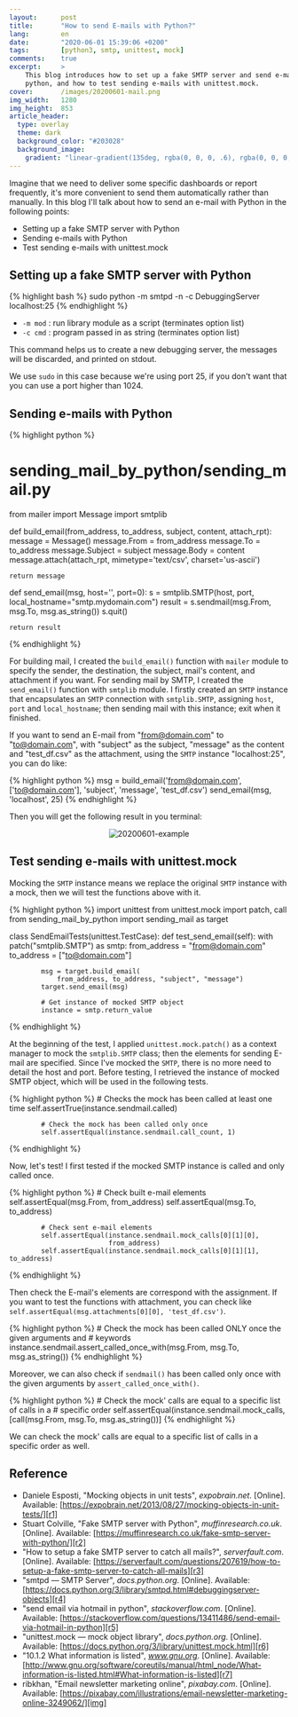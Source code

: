 ```yaml
---
layout:      post
title:       "How to send E-mails with Python?"
lang:        en
date:        "2020-06-01 15:39:06 +0200"
tags:        [python3, smtp, unittest, mock]
comments:    true
excerpt:     >
    This blog introduces how to set up a fake SMTP server and send e-mails with
    python, and how to test sending e-mails with unittest.mock.
cover:       /images/20200601-mail.png
img_width:   1280
img_height:  853
article_header:
  type: overlay
  theme: dark
  background_color: "#203028"
  background_image:
    gradient: "linear-gradient(135deg, rgba(0, 0, 0, .6), rgba(0, 0, 0, .4))"
---
```


Imagine that we need to deliver some specific dashboards or report frequently,
it's more convenient to send them automatically rather than manually. In this
blog I'll talk about how to send an e-mail with Python in the following points:
- Setting up a fake SMTP server with Python
- Sending e-mails with Python
- Test sending e-mails with unittest.mock

## Setting up a fake SMTP server with Python
{% highlight bash %}
sudo python -m smtpd -n -c DebuggingServer localhost:25
{% endhighlight %}

- `-m mod` : run library module as a script (terminates option list)
- `-c cmd` : program passed in as string (terminates option list)

This command helps us to create a new debugging server, the messages will be
discarded, and printed on stdout.

We use `sudo` in this case because we're using port 25, if you don't want that
you can use a port higher than 1024.

## Sending e-mails with Python

{% highlight python %}
# sending_mail_by_python/sending_mail.py
from mailer import Message
import smtplib

def build_email(from_address, to_address, subject, content, attach_rpt):
    message = Message()
    message.From = from_address
    message.To = to_address
    message.Subject = subject
    message.Body = content
    message.attach(attach_rpt, mimetype='text/csv', charset='us-ascii')

    return message

def send_email(msg, host='', port=0):
    s = smtplib.SMTP(host, port, local_hostname="smtp.mydomain.com")
    result = s.sendmail(msg.From, msg.To, msg.as_string())
    s.quit()

    return result
{% endhighlight %}

For building mail, I created the `build_email()` function with `mailer` module
to specify the sender, the destination, the subject, mail's content, and
attachment if you want. For sending mail by SMTP, I created the `send_email()`
function with `smtplib` module. I firstly created an `SMTP` instance that
encapsulates an `SMTP` connection with `smtplib.SMTP`, assigning `host`, `port`
and `local_hostname`; then sending mail with this instance; exit when it
finished.

If you want to send an E-mail from "from@domain.com" to "to@domain.com", with
"subject" as the subject, "message" as the content and "test_df.csv" as the
attachment, using the `SMTP` instance "localhost:25", you can do like:

{% highlight python %}
msg = build_email('from@domain.com', ['to@domain.com'],
                  'subject', 'message', 'test_df.csv')
send_email(msg, 'localhost', 25)
{% endhighlight %}

Then you will get the following result in you terminal:

<p align="center">
  <img alt="20200601-example"
  src="{{ site.baseurl }}/images/20200601-example.png"/>
</p>

## Test sending e-mails with unittest.mock
Mocking the `SMTP` instance means we replace the original `SMTP` instance with
a mock, then we will test the functions above with it.

{% highlight python %}
import unittest
from unittest.mock import patch, call
from sending_mail_by_python import sending_mail as target

class SendEmailTests(unittest.TestCase):
    def test_send_email(self):
        with patch("smtplib.SMTP") as smtp:
            from_address = "from@domain.com"
            to_address = ["to@domain.com"]

            msg = target.build_email(
                from_address, to_address, "subject", "message")
            target.send_email(msg)

            # Get instance of mocked SMTP object
            instance = smtp.return_value
{% endhighlight %}

At the beginning of the test, I applied `unittest.mock.patch()` as a context
manager to mock the `smtplib.SMTP` class; then the elements for sending E-mail
are specified. Since I've mocked the `SMTP`, there is no more need to detail
the host and port. Before testing, I retrieved the instance of mocked SMTP
object, which will be used in the following tests.

{% highlight python %}
            # Checks the mock has been called at least one time
            self.assertTrue(instance.sendmail.called)

            # Check the mock has been called only once
            self.assertEqual(instance.sendmail.call_count, 1)
{% endhighlight %}

Now, let's test! I first tested if the mocked SMTP instance is called and only
called once.

{% highlight python %}
            # Check built e-mail elements
            self.assertEqual(msg.From, from_address)
            self.assertEqual(msg.To, to_address)

            # Check sent e-mail elements
            self.assertEqual(instance.sendmail.mock_calls[0][1][0],
                             from_address)
            self.assertEqual(instance.sendmail.mock_calls[0][1][1], to_address)
{% endhighlight %}

Then check the E-mail's elements are correspond with the assignment. If you want
to test the functions with attachment, you can check like
`self.assertEqual(msg.attachments[0][0], 'test_df.csv')`.

{% highlight python %}
            # Check the mock has been called ONLY once the given arguments and
            # keywords
            instance.sendmail.assert_called_once_with(msg.From,
                                                      msg.To,
                                                      msg.as_string())
{% endhighlight %}

Moreover, we can also check if `sendmail()` has been called only once with the
given arguments by `assert_called_once_with()`.

{% highlight python %}
            # Check the mock' calls are equal to a specific list of calls in a
            # specific order
            self.assertEqual(instance.sendmail.mock_calls,
                             [call(msg.From, msg.To, msg.as_string())]
{% endhighlight %}

We can check the mock' calls are equal to a specific list of calls in a specific
order as well.

## Reference
- Daniele Esposti, "Mocking objects in unit tests", _expobrain.net_. [Online]. Available: [https://expobrain.net/2013/08/27/mocking-objects-in-unit-tests/][r1]
- Stuart Colville, "Fake SMTP server with Python", _muffinresearch.co.uk_. [Online]. Available: [https://muffinresearch.co.uk/fake-smtp-server-with-python/][r2]
- "How to setup a fake SMTP server to catch all mails?", _serverfault.com_. [Online]. Available: [https://serverfault.com/questions/207619/how-to-setup-a-fake-smtp-server-to-catch-all-mails][r3]
- "smtpd — SMTP Server", _docs.python.org_. [Online]. Available: [https://docs.python.org/3/library/smtpd.html#debuggingserver-objects][r4]
- "send email via hotmail in python", _stackoverflow.com_. [Online]. Available: [https://stackoverflow.com/questions/13411486/send-email-via-hotmail-in-python][r5]
- "unittest.mock — mock object library", _docs.python.org_. [Online]. Available: [https://docs.python.org/3/library/unittest.mock.html][r6]
- "10.1.2 What information is listed", _www.gnu.org_. [Online]. Available: [http://www.gnu.org/software/coreutils/manual/html_node/What-information-is-listed.html#What-information-is-listed][r7]
- ribkhan, "Email newsletter marketing online", _pixabay.com_. [Online]. Available: [https://pixabay.com/illustrations/email-newsletter-marketing-online-3249062/][img]

[r1]: https://expobrain.net/2013/08/27/mocking-objects-in-unit-tests/
[r2]: https://muffinresearch.co.uk/fake-smtp-server-with-python/
[r3]: https://serverfault.com/questions/207619/how-to-setup-a-fake-smtp-server-to-catch-all-mails
[r4]: https://docs.python.org/3/library/smtpd.html#debuggingserver-objects
[r5]: https://stackoverflow.com/questions/13411486/send-email-via-hotmail-in-python
[r6]: https://docs.python.org/3/library/unittest.mock.html
[r7]: http://www.gnu.org/software/coreutils/manual/html_node/What-information-is-listed.html#What-information-is-listed
[img]: https://pixabay.com/illustrations/email-newsletter-marketing-online-3249062/
